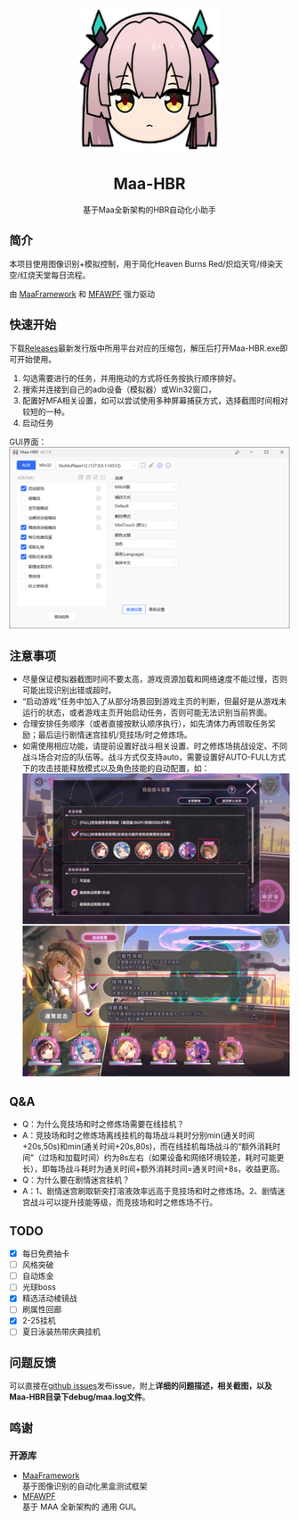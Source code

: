 <!-- markdownlint-disable MD033 MD041 -->
<p align="center">
  <img alt="LOGO" src="assets/resource/image/Ogasawara.png" width="256" height="256" />
</p>

<div align="center">

# Maa-HBR

<!-- prettier-ignore-start -->
<!-- markdownlint-disable-next-line MD036 -->
基于Maa全新架构的HBR自动化小助手
<!-- prettier-ignore-end -->


</div>

## 简介

本项目使用图像识别+模拟控制，用于简化Heaven Burns Red/炽焰天穹/绯染天空/红烧天堂每日流程。

由 [MaaFramework](https://github.com/MaaAssistantArknights/MaaFramework) 和 [MFAWPF](https://github.com/SweetSmellFox/MFAWPF) 强力驱动

## 快速开始

下载[Releases](https://github.com/KarylDAZE/Maa-HBR/releases)最新发行版中所用平台对应的压缩包，解压后打开Maa-HBR.exe即可开始使用。

1. 勾选需要进行的任务，并用拖动的方式将任务按执行顺序排好。
2. 搜索并连接到自己的adb设备（模拟器）或Win32窗口，
3. 配置好MFA相关设置，如可以尝试使用多种屏幕捕获方式，选择截图时间相对较短的一种。
4. 启动任务

GUI界面：![GUI](assets/resource/image/GUI.png)

## 注意事项
- 尽量保证模拟器截图时间不要太高，游戏资源加载和网络速度不能过慢，否则可能出现识别出错或超时。
- “启动游戏”任务中加入了从部分场景回到游戏主页的判断，但最好是从游戏未运行的状态，或者游戏主页开始启动任务，否则可能无法识别当前界面。
- 合理安排任务顺序（或者直接按默认顺序执行），如先清体力再领取任务奖励；最后运行剧情迷宫挂机/竞技场/时之修炼场。
- 如需使用相应功能，请提前设置好战斗相关设置、时之修炼场挑战设定、不同战斗场合对应的队伍等。战斗方式仅支持auto，需要设置好AUTO-FULL方式下的攻击技能释放模式以及角色技能的自动配置，如：![攻击技能释放模式](assets/resource/image/FightSettings1.png)
![角色技能自动配置](assets/resource/image/FightSettings2.png)


## Q&A
- Q：为什么竞技场和时之修炼场需要在线挂机？
- A：竞技场和时之修炼场离线挂机的每场战斗耗时分别min(通关时间+20s,50s)和min(通关时间+20s,80s)，而在线挂机每场战斗的“额外消耗时间”（过场和加载时间）约为8s左右（如果设备和网络环境较差，耗时可能更长），即每场战斗耗时为通关时间+额外消耗时间=通关时间+8s，收益更高。
- Q：为什么要在剧情迷宫挂机？
- A：1、剧情迷宫刷取斩突打溶液效率远高于竞技场和时之修炼场。2、剧情迷宫战斗可以提升技能等级，而竞技场和时之修炼场不行。

## TODO

- [x] 每日免费抽卡
- [ ] 风格突破
- [ ] 自动炼金
- [ ] 光球boss
- [x] 精选活动棱镜战
- [ ] 刷属性回廊
- [x] 2-25挂机
- [ ] 夏日泳装热带庆典挂机

## 问题反馈
可以直接在[github issues](https://github.com/KarylDAZE/Maa-HBR/issues)发布issue，附上**详细的问题描述，相关截图，以及Maa-HBR目录下debug/maa.log文件**。


## 鸣谢

### 开源库

- [MaaFramework](https://github.com/MaaAssistantArknights/MaaFramework)  
基于图像识别的自动化黑盒测试框架
- [MFAWPF](https://github.com/SweetSmellFox/MFAWPF)  
  基于 MAA 全新架构的 通用 GUI。